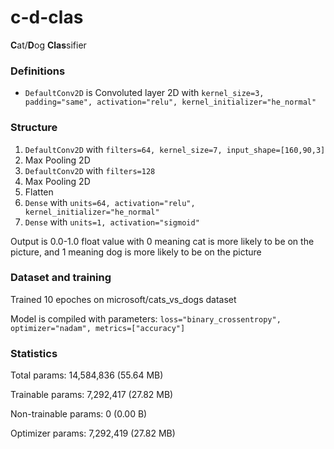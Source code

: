 # c-d-clas
**C**at/**D**og **Clas**sifier

### Definitions
- `DefaultConv2D` is Convoluted layer 2D with `kernel_size=3, padding="same", activation="relu", kernel_initializer="he_normal"`

### Structure
1. `DefaultConv2D` with `filters=64, kernel_size=7, input_shape=[160,90,3]`
2. Max Pooling 2D
3. `DefaultConv2D` with `filters=128`
4. Max Pooling 2D
5. Flatten
6. `Dense` with `units=64, activation="relu", kernel_initializer="he_normal"`
7. `Dense` with `units=1, activation="sigmoid"`

Output is 0.0-1.0 float value with 0 meaning cat is more likely to be on the picture, and 1 meaning dog is more likely to be on the picture

### Dataset and training

Trained 10 epoches on microsoft/cats_vs_dogs dataset

Model is compiled with parameters: `loss="binary_crossentropy", optimizer="nadam", metrics=["accuracy"]`

### Statistics

Total params: 14,584,836 (55.64 MB)

Trainable params: 7,292,417 (27.82 MB)

Non-trainable params: 0 (0.00 B)

Optimizer params: 7,292,419 (27.82 MB)
